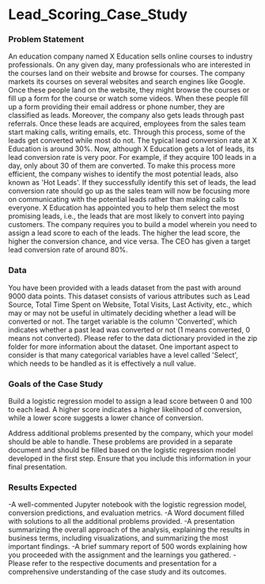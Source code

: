 # Lead_Scoring_Case_Study
### Problem Statement
An education company named X Education sells online courses to industry professionals. On any given day, many professionals who are interested in the courses land on their website and browse for courses. The company markets its courses on several websites and search engines like Google. Once these people land on the website, they might browse the courses or fill up a form for the course or watch some videos. When these people fill up a form providing their email address or phone number, they are classified as leads. Moreover, the company also gets leads through past referrals. Once these leads are acquired, employees from the sales team start making calls, writing emails, etc. Through this process, some of the leads get converted while most do not. The typical lead conversion rate at X Education is around 30%. Now, although X Education gets a lot of leads, its lead conversion rate is very poor. For example, if they acquire 100 leads in a day, only about 30 of them are converted. To make this process more efficient, the company wishes to identify the most potential leads, also known as 'Hot Leads'. If they successfully identify this set of leads, the lead conversion rate should go up as the sales team will now be focusing more on communicating with the potential leads rather than making calls to everyone. X Education has appointed you to help them select the most promising leads, i.e., the leads that are most likely to convert into paying customers. The company requires you to build a model wherein you need to assign a lead score to each of the leads. The higher the lead score, the higher the conversion chance, and vice versa. The CEO has given a target lead conversion rate of around 80%.

### Data
You have been provided with a leads dataset from the past with around 9000 data points. This dataset consists of various attributes such as Lead Source, Total Time Spent on Website, Total Visits, Last Activity, etc., which may or may not be useful in ultimately deciding whether a lead will be converted or not. The target variable is the column 'Converted', which indicates whether a past lead was converted or not (1 means converted, 0 means not converted). Please refer to the data dictionary provided in the zip folder for more information about the dataset. One important aspect to consider is that many categorical variables have a level called 'Select', which needs to be handled as it is effectively a null value.

### Goals of the Case Study
Build a logistic regression model to assign a lead score between 0 and 100 to each lead. A higher score indicates a higher likelihood of conversion, while a lower score suggests a lower chance of conversion.

Address additional problems presented by the company, which your model should be able to handle. These problems are provided in a separate document and should be filled based on the logistic regression model developed in the first step. Ensure that you include this information in your final presentation.

### Results Expected
-A well-commented Jupyter notebook with the logistic regression model, conversion predictions, and evaluation metrics.
-A Word document filled with solutions to all the additional problems provided.
-A presentation summarizing the overall approach of the analysis, explaining the results in business terms, including visualizations, and summarizing the most important findings.
-A brief summary report of 500 words explaining how you proceeded with the assignment and the learnings you gathered.
-Please refer to the respective documents and presentation for a comprehensive understanding of the case study and its outcomes.
